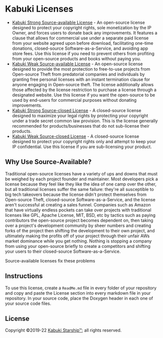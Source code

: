 # Kabuki Licenses

* [Kabuki Strong Source-available License](./LicenseSourceAvailableStrong.md) - An open-source license designed to protect your copyright rights, sole monetization by the IP Owner, and forces users to donate back any improvements. It features a clause that allows for commercial use under a separate paid license from your website agreed upon before download, facilitating one-time donations, closed-source Software-as-a-Service, and avoiding app store fees. Use this license if you need to prevent others from profiting from your open-source products and books without paying you.
* [Kabuki Weak Source-available License](./LicenseSourceAvailableWeak.md) - An open-source license designed to provide the most protection to free-to-use projects from Open-source Theft from predatorial companies and individuals by granting free personal licenses with an instant termination clause for anyone engaging in Open-source theft. The license additionally allows those affected by the license restriction to purchase a license through a designated website. Use this license if you want the open-source to be used by end-users for commercial purposes without donating improvements.
* [Kabuki Strong Source-closed License](./LicenseSourceClosedStrong.md) - A closed-source license designed to maximize your legal rights by protecting your copyright under a trade secret common law provision. This is the license generally recommended for products/businesses that do not sub-license their products.
* [Kabuki Weak Source-closed License](./LicenseSourceClosedWeak.md) - A closed-source license designed to protect your copyright rights only and attempt to keep your IP confidential. Use this license if you are sub-licensing your product.

## Why Use Source-Available?

Traditional open-source licenses have a variety of ups and downs that must be weighed by each project founder and maintainer. Most developers pick a license because they feel like they like the idea of one camp over the other, but all traditional licenses suffer the same failure: they're all susceptible to big tech takeovers because the license didn't protect themselves from Open-source Theft, closed-source Software-as-a-Service, and the license aren't successful at creating a sales funnel. Companies such as Amazon that have virtually endless pockets can take over projects with traditional licenses like GPL, Apache License, MIT, BSD, etc by tactics such as paying contributors the open-source project becomes dependent on, then taking over a project's development community by sheer numbers and creating forks of the project then shifting the development to their own project, and ultimately making the profits off of your project through their unfair AWs market dominance while you get nothing. Nothing is stopping a company from using your open-source briefly to create a competitors and shifting your users to their closed-source Software-as-a-Service.

Source-available licenses fix these problems

## Instructions

To use this license, create a `ReadMe.md` file in every folder of your repository and copy and paste the License section into every markdown file in your repository. In your source code, place the Doxygen header in each one of your source code files.

## License

Copyright ©2019-22 [Kabuki Starship™](https://kabukistarship.com); all rights reserved.
